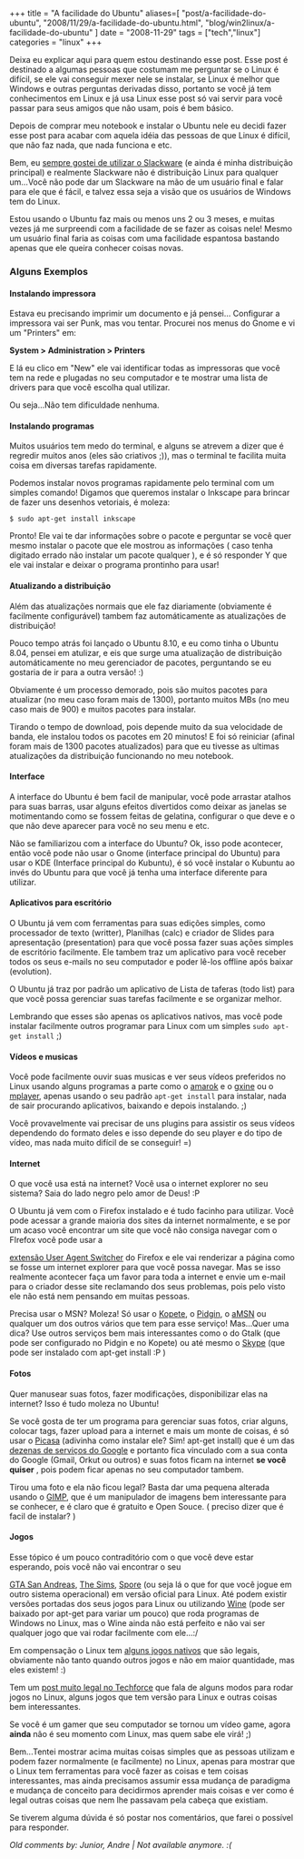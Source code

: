 +++
title = "A facilidade do Ubuntu"
aliases=[
  "post/a-facilidade-do-ubuntu",
  "2008/11/29/a-facilidade-do-ubuntu.html",
  "blog/win2linux/a-facilidade-do-ubuntu"
]
date = "2008-11-29"
tags = ["tech","linux"]
categories = "linux"
+++

Deixa eu explicar aqui para quem estou destinando esse post. Esse post
é destinado a algumas pessoas que costumam me perguntar se o Linux é
difícil, se ele vai conseguir mexer nele se instalar, se Linux é
melhor que Windows e outras perguntas derivadas disso, portanto se
você já tem conhecimentos em Linux e já usa Linux esse post só vai
servir para você passar para seus amigos que não usam, pois é bem
básico.

Depois de comprar meu notebook e instalar o Ubuntu nele eu decidi
fazer esse post para acabar com aquela idéia das pessoas de que Linux
é difícil, que não faz nada, que nada funciona e etc.

Bem, eu [sempre gostei de utilizar o Slackware](http://pothix.com/blog/win2linux/como-sao-os-primeiros-passos-de-um-linuxer)
(e ainda é minha distribuição principal) e realmente Slackware não é
distribuição Linux para qualquer um...Você não pode dar um Slackware
na mão de um usuário final e falar para ele que é fácil, e talvez essa
seja a visão que os usuários de Windows tem do Linux.

Estou usando o Ubuntu faz mais ou menos uns 2 ou 3 meses, e muitas
vezes já me surpreendi com a facilidade de se fazer as coisas nele!
Mesmo um usuário final faria as coisas com uma facilidade espantosa
bastando apenas que ele queira conhecer coisas novas.

### Alguns Exemplos

#### Instalando impressora

Estava eu precisando imprimir um documento e já pensei... Configurar a
impressora vai ser Punk, mas vou tentar. Procurei nos menus do Gnome e
vi um "Printers" em:

**System > Administration > Printers**

E lá eu clico em "New" ele vai identificar todas as impressoras que
você tem na rede e plugadas no seu computador e te mostrar uma lista
de drivers para que você escolha qual utilizar.

Ou seja...Não tem dificuldade nenhuma.

#### Instalando programas

Muitos usuários tem medo do terminal, e alguns se atrevem a dizer que
é regredir muitos anos (eles são criativos ;)), mas o terminal te
facilita muita coisa em diversas tarefas rapidamente.

Podemos instalar novos programas rapidamente pelo terminal com um
simples comando! Digamos que queremos instalar o Inkscape para brincar
de fazer uns desenhos vetoriais, é moleza:

    $ sudo apt-get install inkscape

Pronto! Ele vai te dar informações sobre o pacote e perguntar se você
quer mesmo instalar o pacote que ele mostrou as informações ( caso
tenha digitado errado não instalar um pacote qualquer ), e é só
responder Y que ele vai instalar e deixar o programa prontinho para
usar!

#### Atualizando a distribuição

Além das atualizações normais que ele faz diariamente (obviamente é
facilmente configurável) tambem faz automáticamente as
atualizações de distribuição!

Pouco tempo atrás foi lançado o Ubuntu 8.10, e eu como tinha o Ubuntu
8.04, pensei em atulizar, e eis que surge uma atualização de
distribuição automáticamente no meu gerenciador de pacotes,
perguntando se eu gostaria de ir para a outra versão! :)

Obviamente é um processo demorado, pois são muitos pacotes para
atualizar (no meu caso foram mais de 1300), portanto muitos MBs (no
meu caso mais de 900) e muitos pacotes para instalar.

Tirando o tempo de download, pois depende muito da sua velocidade de
banda, ele instalou todos os pacotes em 20 minutos! E foi só reiniciar
(afinal foram mais de 1300 pacotes atualizados) para que eu tivesse
as ultimas atualizações da distribuição funcionando no meu notebook.

#### Interface

A interface do Ubuntu é bem facil de manipular, você pode arrastar
atalhos para suas barras, usar alguns efeitos divertidos como deixar
as janelas se motimentando como se fossem feitas de gelatina,
configurar o que deve e o que não deve aparecer para você no seu menu
e etc.

Não se familiarizou com a interface do Ubuntu? Ok, isso pode
acontecer, então você pode não usar o Gnome (interface principal do
Ubuntu) para usar o KDE (Interface principal do Kubuntu), é só você
instalar o Kubuntu ao invés do Ubuntu para que você já tenha uma
interface diferente para utilizar.

#### Aplicativos para escritório

O Ubuntu já vem com ferramentas para suas edições simples, como
processador de texto (writter), Planilhas (calc) e criador de
Slides para apresentação (presentation) para que você possa fazer
suas ações simples de escritório facilmente. Ele tambem traz um
aplicativo para você receber todos os seus e-mails no seu computador e
poder lê-los offline após baixar (evolution).

O Ubuntu já traz por padrão um aplicativo de Lista de taferas (todo
list) para que você possa gerenciar suas tarefas facilmente e se
organizar melhor.

Lembrando que esses são apenas os aplicativos nativos, mas você pode
instalar facilmente outros programar para Linux com um simples `sudo
apt-get install` ;)

#### Vídeos e musicas

Você pode facilmente ouvir suas musicas e ver seus vídeos preferidos
no Linux usando alguns programas a parte como o
[amarok](http://amarok.kde.org/ "Amarok") e o
[gxine](http://xinehq.de/index.php/releases "Gxine") ou o
[mplayer](http://www.mplayerhq.hu/design7/news.html "MPlayer"), apenas
usando o seu padrão `apt-get install` para instalar, nada de sair
procurando aplicativos, baixando e depois instalando. ;)

Você provavelmente vai precisar de uns plugins para assistir os seus
vídeos dependendo do formato deles e isso depende do seu player e do
tipo de vídeo, mas nada muito difícil de se conseguir! =)

#### Internet

O que você usa está na internet? Você usa o internet explorer no seu
sistema? Saia do lado negro pelo amor de Deus! :P

O Ubuntu já vem com o Firefox instalado e é tudo facinho para
utilizar. Você pode acessar a grande maioria dos sites da internet
normalmente, e se por um acaso você encontrar um site que você não
consiga navegar com o FIrefox você pode usar a

[extensão User Agent
Switcher](https://addons.mozilla.org/en-US/firefox/addon/59)
do Firefox e ele vai renderizar a página como se
fosse um internet explorer para que você possa navegar. Mas se isso
realmente acontecer faça um favor para toda a internet e envie um
e-mail para o criador desse site reclamando dos seus problemas, pois
pelo visto ele não está nem pensando em muitas pessoas.

Precisa usar o MSN? Moleza! Só usar o [Kopete](http://kopete.kde.org/),
o [Pidgin](http://www.pidgin.im/ "Pidgin"), o
[aMSN](http://www.amsn-project.net/ "aMSN") ou qualquer um dos outros
vários que tem para esse serviço! Mas...Quer uma dica? Use outros
serviços bem mais interessantes como o do Gtalk (que pode ser
configurado no Pidgin e no Kopete) ou até mesmo o
[Skype](www.skype.com "Skype") (que pode ser instalado com apt-get
install :P )

#### Fotos

Quer manusear suas fotos, fazer modificações, disponibilizar elas na
internet? Isso é tudo moleza no Ubuntu!

Se você gosta de ter um programa para gerenciar suas fotos, criar
alguns, colocar tags, fazer upload para a internet e mais um monte de
coisas, é só usar o [Picasa](http://picasa.google.com/ "Picasa")
(adivinha como instalar ele? Sim! apt-get install) que é um das
[dezenas de serviços do Google](http://pt.wikipedia.org/wiki/Lista_de_ferramentas_e_servi%C3%A7os_do_Google)
e portanto fica vinculado com a sua conta do
Google (Gmail, Orkut ou outros) e suas fotos ficam na internet **se
você quiser** , pois podem ficar apenas no seu computador tambem.

Tirou uma foto e ela não ficou legal? Basta dar uma pequena alterada
usando o [GIMP](http://www.gimp.org/ "GIMP"), que é um manipulador de
imagens bem interessante para se conhecer, e é claro que é gratuito e
Open Souce. ( preciso dizer que é facil de instalar? )

#### Jogos

Esse tópico é um pouco contraditório com o que você deve estar
esperando, pois você não vai encontrar o seu

[GTA San
Andreas](http://www.rockstargames.com/sanandreas/),
[The Sims](http://thesims.ea.com/ "The Sims"),
[Spore](http://www.spore.com/ftl "Spore") (ou seja lá o que for que
você jogue em outro sistema operacional) em versão oficial para
Linux. Até podem existir versões portadas dos seus jogos para Linux ou
utilizando [Wine](http://www.winehq.org/ "Wine") (pode ser baixado
por apt-get para variar um pouco) que roda programas de Windows no
Linux, mas o Wine ainda não está perfeito e não vai ser qualquer jogo
que vai rodar facilmente com ele...:/

Em compensação o Linux tem
[alguns jogos nativos](http://pt.wikipedia.org/wiki/Jogos_Linux "Jogos para Linux")
que são legais, obviamente não tanto quando outros jogos e não em
maior quantidade, mas eles existem! :)

Tem um [post muito legal no Techforce](http://www.techforce.com.br/index.php/news/linux_blog/jogos_no_linux)
que fala de alguns modos para rodar jogos no Linux, alguns jogos que
tem versão para Linux e outras coisas bem interessantes.

Se você é um gamer que seu computador se tornou um vídeo game, agora
**ainda** não é seu momento com Linux, mas quem sabe ele virá! ;)

Bem...Tentei mostrar acima muitas coisas simples que as pessoas
utilizam e podem fazer normalmente (e facilmente) no Linux, apenas
para mostrar que o Linux tem ferramentas para você fazer as coisas e
tem coisas interessantes, mas ainda precisamos assumir essa mudança de
paradigma e mudança de conceito para decidirmos aprender mais coisas e
ver como é legal outras coisas que nem lhe passavam pela cabeça que
existiam.

Se tiverem alguma dúvida é só postar nos comentários, que farei o
possível para responder.



_Old comments by: Junior, Andre | Not available anymore. :(_

